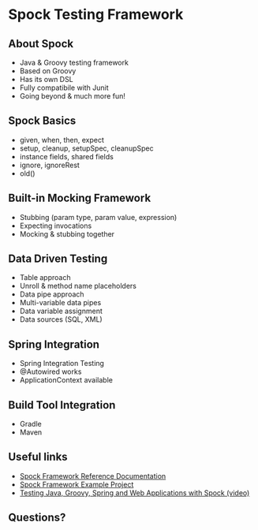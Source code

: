 # Spock Testing Framework #


## About Spock ##

* Java & Groovy testing framework
* Based on Groovy
* Has its own DSL
* Fully compatibile with Junit
* Going beyond & much more fun!


## Spock Basics ##

* given, when, then, expect
* setup, cleanup, setupSpec, cleanupSpec
* instance fields, shared fields
* ignore, ignoreRest
* old()


## Built-in Mocking Framework ##

* Stubbing (param type, param value, expression)
* Expecting invocations
* Mocking & stubbing together


## Data Driven Testing ##

* Table approach
* Unroll & method name placeholders
* Data pipe approach
* Multi-variable data pipes
* Data variable assignment
* Data sources (SQL, XML)


## Spring Integration ##

* Spring Integration Testing
* @Autowired works
* ApplicationContext available


## Build Tool Integration ##

* Gradle
* Maven


## Useful links ##

* [Spock Framework Reference Documentation](http://spockframework.github.io/spock/docs/1.0/)
* [Spock Framework Example Project](https://github.com/spockframework/spock-example)
* [Testing Java, Groovy, Spring and Web Applications with Spock (video)](https://www.youtube.com/watch?v=GYszXrJtxKA)


## Questions? ##

